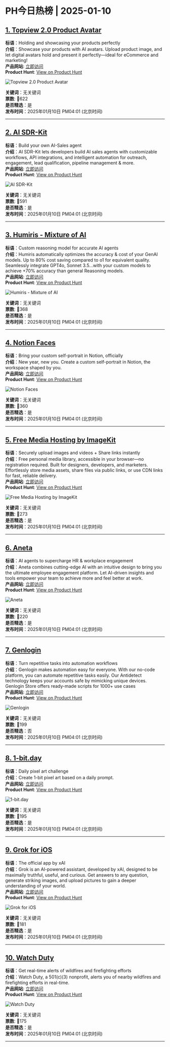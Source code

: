 # PH今日热榜 | 2025-01-10

## [1. Topview 2.0 Product Avatar](https://www.producthunt.com/posts/topview-2-0-product-avatar?utm_campaign=producthunt-api&utm_medium=api-v2&utm_source=Application%3A+linewalker+%28ID%3A+135281%29)  
**标语**：Holding and showcasing your products perfectly  
**介绍**：Showcase your products with AI avatars. Upload product image, and let digital avatars hold and present it perfectly—ideal for eCommerce and marketing!  
**产品网站**: [立即访问](https://www.producthunt.com/r/A3SCP2AEFMPQZ7?utm_campaign=producthunt-api&utm_medium=api-v2&utm_source=Application%3A+linewalker+%28ID%3A+135281%29)  
**Product Hunt**: [View on Product Hunt](https://www.producthunt.com/posts/topview-2-0-product-avatar?utm_campaign=producthunt-api&utm_medium=api-v2&utm_source=Application%3A+linewalker+%28ID%3A+135281%29)  

![Topview 2.0 Product Avatar](https://ph-files.imgix.net/a8468c71-eae5-4c45-8b1a-23561c90e338.png?auto=format&fit=crop&frame=1&h=512&w=1024)  

**关键词**：无关键词  
**票数**: 🔺622  
**是否精选**：是  
**发布时间**：2025年01月10日 PM04:01 (北京时间)  

---

## [2. AI SDR-Kit](https://www.producthunt.com/posts/ai-sdr-kit?utm_campaign=producthunt-api&utm_medium=api-v2&utm_source=Application%3A+linewalker+%28ID%3A+135281%29)  
**标语**：Build your own AI-Sales agent   
**介绍**：AI SDR-Kit lets developers build AI sales agents with customizable workflows, API integrations, and intelligent automation for outreach, engagement, lead qualification, pipeline management & more.  
**产品网站**: [立即访问](https://www.producthunt.com/r/EYFLRYGYKE3YZS?utm_campaign=producthunt-api&utm_medium=api-v2&utm_source=Application%3A+linewalker+%28ID%3A+135281%29)  
**Product Hunt**: [View on Product Hunt](https://www.producthunt.com/posts/ai-sdr-kit?utm_campaign=producthunt-api&utm_medium=api-v2&utm_source=Application%3A+linewalker+%28ID%3A+135281%29)  

![AI SDR-Kit](https://ph-files.imgix.net/5133edc9-214d-47fc-8581-08409342b570.png?auto=format&fit=crop&frame=1&h=512&w=1024)  

**关键词**：无关键词  
**票数**: 🔺591  
**是否精选**：是  
**发布时间**：2025年01月10日 PM04:01 (北京时间)  

---

## [3. Humiris - Mixture of AI](https://www.producthunt.com/posts/humiris-mixture-of-ai?utm_campaign=producthunt-api&utm_medium=api-v2&utm_source=Application%3A+linewalker+%28ID%3A+135281%29)  
**标语**：Custom reasoning model for accurate AI agents  
**介绍**：Humiris automatically optimizes the accuracy & cost of your GenAI models. Up to 80% cost saving compared to o1 for equivalent quality. Seamlessly integrate GPT4o, Sonnet 3.5...with your custom models to achieve +70% accuracy than general Reasoning models.  
**产品网站**: [立即访问](https://www.producthunt.com/r/TGLS2XQFUZPC6N?utm_campaign=producthunt-api&utm_medium=api-v2&utm_source=Application%3A+linewalker+%28ID%3A+135281%29)  
**Product Hunt**: [View on Product Hunt](https://www.producthunt.com/posts/humiris-mixture-of-ai?utm_campaign=producthunt-api&utm_medium=api-v2&utm_source=Application%3A+linewalker+%28ID%3A+135281%29)  

![Humiris - Mixture of AI](https://ph-files.imgix.net/9c473108-5fed-4343-8099-0d59cb2e8baa.jpeg?auto=format&fit=crop&frame=1&h=512&w=1024)  

**关键词**：无关键词  
**票数**: 🔺368  
**是否精选**：是  
**发布时间**：2025年01月10日 PM04:01 (北京时间)  

---

## [4. Notion Faces](https://www.producthunt.com/posts/notion-faces?utm_campaign=producthunt-api&utm_medium=api-v2&utm_source=Application%3A+linewalker+%28ID%3A+135281%29)  
**标语**：Bring your custom self-portrait in Notion, officially  
**介绍**：New year, new you. Create a custom self-portrait in Notion, the workspace shaped by you.  
**产品网站**: [立即访问](https://www.producthunt.com/r/XOWNEVT3RCCLYR?utm_campaign=producthunt-api&utm_medium=api-v2&utm_source=Application%3A+linewalker+%28ID%3A+135281%29)  
**Product Hunt**: [View on Product Hunt](https://www.producthunt.com/posts/notion-faces?utm_campaign=producthunt-api&utm_medium=api-v2&utm_source=Application%3A+linewalker+%28ID%3A+135281%29)  

![Notion Faces](https://ph-files.imgix.net/363ecebd-acfa-40d4-a433-0fd0ff702b47.jpeg?auto=format&fit=crop&frame=1&h=512&w=1024)  

**关键词**：无关键词  
**票数**: 🔺360  
**是否精选**：是  
**发布时间**：2025年01月10日 PM04:01 (北京时间)  

---

## [5. Free Media Hosting by ImageKit](https://www.producthunt.com/posts/free-media-hosting-by-imagekit?utm_campaign=producthunt-api&utm_medium=api-v2&utm_source=Application%3A+linewalker+%28ID%3A+135281%29)  
**标语**：Securely upload images and videos + Share links instantly  
**介绍**：Free personal media library, accessible in your browser—no registration required. Built for designers, developers, and marketers. Effortlessly store media assets, share files via public links, or use CDN links for fast, reliable delivery.  
**产品网站**: [立即访问](https://www.producthunt.com/r/6B2RNTG6VJ4XSD?utm_campaign=producthunt-api&utm_medium=api-v2&utm_source=Application%3A+linewalker+%28ID%3A+135281%29)  
**Product Hunt**: [View on Product Hunt](https://www.producthunt.com/posts/free-media-hosting-by-imagekit?utm_campaign=producthunt-api&utm_medium=api-v2&utm_source=Application%3A+linewalker+%28ID%3A+135281%29)  

![Free Media Hosting by ImageKit](https://ph-files.imgix.net/0dbda14a-b22f-4b2e-acb5-7366c8db9efa.png?auto=format&fit=crop&frame=1&h=512&w=1024)  

**关键词**：无关键词  
**票数**: 🔺273  
**是否精选**：是  
**发布时间**：2025年01月10日 PM04:01 (北京时间)  

---

## [6. Aneta](https://www.producthunt.com/posts/aneta?utm_campaign=producthunt-api&utm_medium=api-v2&utm_source=Application%3A+linewalker+%28ID%3A+135281%29)  
**标语**：AI agents to supercharge HR & workplace engagement  
**介绍**：Aneta combines cutting-edge AI with an intuitive design to bring you the ultimate employee engagement platform. Let AI-driven insights and tools empower your team to achieve more and feel better at work.  
**产品网站**: [立即访问](https://www.producthunt.com/r/24PYIQJMLR637V?utm_campaign=producthunt-api&utm_medium=api-v2&utm_source=Application%3A+linewalker+%28ID%3A+135281%29)  
**Product Hunt**: [View on Product Hunt](https://www.producthunt.com/posts/aneta?utm_campaign=producthunt-api&utm_medium=api-v2&utm_source=Application%3A+linewalker+%28ID%3A+135281%29)  

![Aneta](https://ph-files.imgix.net/b24d2969-008d-43b1-92b7-83f38deb2f8f.png?auto=format&fit=crop&frame=1&h=512&w=1024)  

**关键词**：无关键词  
**票数**: 🔺220  
**是否精选**：是  
**发布时间**：2025年01月10日 PM04:01 (北京时间)  

---

## [7. Genlogin](https://www.producthunt.com/posts/genlogin?utm_campaign=producthunt-api&utm_medium=api-v2&utm_source=Application%3A+linewalker+%28ID%3A+135281%29)  
**标语**：Turn repetitive tasks into automation workflows   
**介绍**：Genlogin makes automation easy for everyone. With our no-code platform, you can automate repetitive tasks easily. Our Antidetect technology keeps your accounts safe by mimicking unique devices. Genlogin Store offers ready-made scripts for 1000+ use cases  
**产品网站**: [立即访问](https://www.producthunt.com/r/GMGKP4Y6VGUV3Z?utm_campaign=producthunt-api&utm_medium=api-v2&utm_source=Application%3A+linewalker+%28ID%3A+135281%29)  
**Product Hunt**: [View on Product Hunt](https://www.producthunt.com/posts/genlogin?utm_campaign=producthunt-api&utm_medium=api-v2&utm_source=Application%3A+linewalker+%28ID%3A+135281%29)  

![Genlogin](https://ph-files.imgix.net/3517f741-2c1e-4fd6-8810-36ce6510a3c1.png?auto=format&fit=crop&frame=1&h=512&w=1024)  

**关键词**：无关键词  
**票数**: 🔺199  
**是否精选**：否  
**发布时间**：2025年01月10日 PM04:01 (北京时间)  

---

## [8. 1-bit.day](https://www.producthunt.com/posts/1-bit-day?utm_campaign=producthunt-api&utm_medium=api-v2&utm_source=Application%3A+linewalker+%28ID%3A+135281%29)  
**标语**：Daily pixel art challenge  
**介绍**：Create 1-bit pixel art based on a daily prompt.  
**产品网站**: [立即访问](https://www.producthunt.com/r/MXZ54OZDCK6AU5?utm_campaign=producthunt-api&utm_medium=api-v2&utm_source=Application%3A+linewalker+%28ID%3A+135281%29)  
**Product Hunt**: [View on Product Hunt](https://www.producthunt.com/posts/1-bit-day?utm_campaign=producthunt-api&utm_medium=api-v2&utm_source=Application%3A+linewalker+%28ID%3A+135281%29)  

![1-bit.day](https://ph-files.imgix.net/5b36e98a-0887-4ab8-bc40-eb9e2dff2760.png?auto=format&fit=crop&frame=1&h=512&w=1024)  

**关键词**：无关键词  
**票数**: 🔺195  
**是否精选**：是  
**发布时间**：2025年01月10日 PM04:01 (北京时间)  

---

## [9. Grok for iOS](https://www.producthunt.com/posts/grok-for-ios?utm_campaign=producthunt-api&utm_medium=api-v2&utm_source=Application%3A+linewalker+%28ID%3A+135281%29)  
**标语**：The official app by xAl  
**介绍**：Grok is an Al-powered assistant, developed by xAl, designed to be maximally truthful, useful, and curious. Get answers to any question, generate striking images, and upload pictures to gain a deeper understanding of your world.  
**产品网站**: [立即访问](https://www.producthunt.com/r/HIITZ3235P6TLA?utm_campaign=producthunt-api&utm_medium=api-v2&utm_source=Application%3A+linewalker+%28ID%3A+135281%29)  
**Product Hunt**: [View on Product Hunt](https://www.producthunt.com/posts/grok-for-ios?utm_campaign=producthunt-api&utm_medium=api-v2&utm_source=Application%3A+linewalker+%28ID%3A+135281%29)  

![Grok for iOS](https://ph-files.imgix.net/b10a25d4-62b1-401e-93aa-5cd394e0eb85.jpeg?auto=format&fit=crop&frame=1&h=512&w=1024)  

**关键词**：无关键词  
**票数**: 🔺181  
**是否精选**：是  
**发布时间**：2025年01月10日 PM04:01 (北京时间)  

---

## [10. Watch Duty](https://www.producthunt.com/posts/watch-duty?utm_campaign=producthunt-api&utm_medium=api-v2&utm_source=Application%3A+linewalker+%28ID%3A+135281%29)  
**标语**：Get real-time alerts of wildfires and firefighting efforts  
**介绍**：Watch Duty, a 501(c)(3) nonprofit, alerts you of nearby wildfires and firefighting efforts in real-time.  
**产品网站**: [立即访问](https://www.producthunt.com/r/SZGEYRBEVC6UAU?utm_campaign=producthunt-api&utm_medium=api-v2&utm_source=Application%3A+linewalker+%28ID%3A+135281%29)  
**Product Hunt**: [View on Product Hunt](https://www.producthunt.com/posts/watch-duty?utm_campaign=producthunt-api&utm_medium=api-v2&utm_source=Application%3A+linewalker+%28ID%3A+135281%29)  

![Watch Duty](https://ph-files.imgix.net/12f0bc49-2461-42ec-aa96-9d00fd616851.png?auto=format&fit=crop&frame=1&h=512&w=1024)  

**关键词**：无关键词  
**票数**: 🔺175  
**是否精选**：是  
**发布时间**：2025年01月10日 PM04:01 (北京时间)  

---

